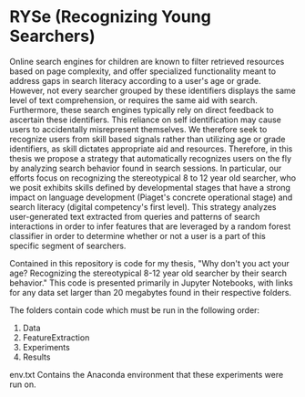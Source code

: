# RYSe (Recognizing Young Searchers)

Online search engines for children are known to filter retrieved resources based on page complexity, and offer specialized functionality meant to address gaps in search literacy according to a user's age or grade. However, not every searcher grouped by these identifiers displays the same level of text comprehension, or requires the same aid with search. Furthermore, these search engines typically rely on direct feedback to ascertain these identifiers. This reliance on self identification may cause users to accidentally misrepresent themselves. We therefore seek to recognize users from skill based signals rather than utilizing age or grade identifiers, as skill dictates appropriate aid and resources. Therefore, in this thesis we propose a strategy that automatically recognizes users on the fly by analyzing search behavior found in search sessions. In particular, our efforts focus on recognizing the stereotypical 8 to 12 year old searcher, who we posit exhibits skills defined by developmental stages that have a strong impact on language development (Piaget's concrete operational stage) and search literacy (digital competency's first level). This strategy analyzes user-generated text extracted from queries and patterns of search interactions in order to infer features that are leveraged by a random forest classifier in order to determine whether or not a user is a part of this specific segment of searchers. 

Contained in this repository is code for my thesis, "Why don't you act your age?  Recognizing the stereotypical 8-12 year old searcher by their search behavior." This code is presented primarily in Jupyter Notebooks, with links for any data set 
larger than 20 megabytes found in their respective folders. 

The folders contain code which must be run in the following order:

1. Data
2. FeatureExtraction
3. Experiments
4. Results

env.txt Contains the Anaconda environment that these experiments were run on.
